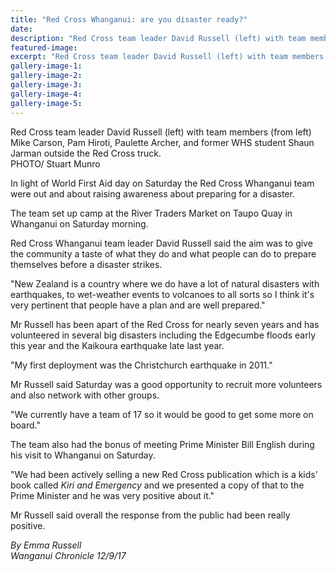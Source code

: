 ```yaml
---
title: "Red Cross Whanganui: are you disaster ready?"
date: 
description: "Red Cross team leader David Russell (left) with team members (from left) Mike Carson, Pam Hiroti, Paulette Archer & former WHS student Shaun Jarman"
featured-image: 
excerpt: "Red Cross team leader David Russell (left) with team members (from left) Mike Carson, Pam Hiroti, Paulette Archer, and former WHS student Shaun Jarman outside the Red Cross truck."
gallery-image-1: 
gallery-image-2: 
gallery-image-3: 
gallery-image-4: 
gallery-image-5: 
---
```


<p><span>Red Cross team leader David Russell (left) with team members (from left) Mike Carson, Pam Hiroti, Paulette Archer, and former WHS student Shaun Jarman outside the Red Cross truck. <br />PHOTO/ Stuart Munro</span></p>
<p class="element element-paragraph">In light of World First Aid day on Saturday the Red Cross Whanganui team were out and about raising awareness about preparing for a disaster.</p>
<p class="element element-paragraph">The team set up camp at the River Traders Market on Taupo Quay in Whanganui on Saturday morning.</p>
<p class="element element-paragraph">Red Cross Whanganui team leader David Russell said the aim was to give the community a taste of what they do and what people can do to prepare themselves before a disaster strikes.</p>
<p class="element element-paragraph">"New Zealand is a country where we do have a lot of natural disasters with earthquakes, to wet-weather events to volcanoes to all sorts so I think it's very pertinent that people have a plan and are well prepared."</p>
<p class="element element-paragraph">Mr Russell has been apart of the Red Cross for nearly seven years and has volunteered in several big disasters including the Edgecumbe floods early this year and the Kaikoura earthquake late last year.</p>
<p class="element element-paragraph">"My first deployment was the Christchurch earthquake in 2011."</p>
<p class="element element-paragraph">Mr Russell said Saturday was a good opportunity to recruit more volunteers and also network with other groups.</p>
<p class="element element-paragraph">"We currently have a team of 17 so it would be good to get some more on board."</p>
<p class="element element-paragraph">The team also had the bonus of meeting Prime Minister Bill English during his visit to Whanganui on Saturday.</p>
<p class="element element-paragraph">"We had been actively selling a new Red Cross publication which is a kids' book called&nbsp;<em>Kiri and Emergency</em>&nbsp;and we presented a copy of that to the Prime Minister and he was very positive about it."</p>
<p class="element element-paragraph">Mr Russell said overall the response from the public had been really positive.</p>
<p class="element element-paragraph"><em>By Emma Russell</em><br /><em>Wanganui Chronicle 12/9/17</em></p>

